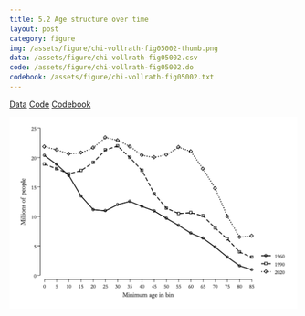 ```yaml
---
title: 5.2 Age structure over time
layout: post
category: figure
img: /assets/figure/chi-vollrath-fig05002-thumb.png
data: /assets/figure/chi-vollrath-fig05002.csv
code: /assets/figure/chi-vollrath-fig05002.do
codebook: /assets/figure/chi-vollrath-fig05002.txt
---
```


[Data](/assets/figure/chi-vollrath-fig05002.csv) [Code](/assets/figure/chi-vollrath-fig05002.do) [Codebook](/assets/figure/chi-vollrath-fig05002.txt)

![5.2 Age structure over time](/assets/figure/chi-vollrath-fig05002.png)
